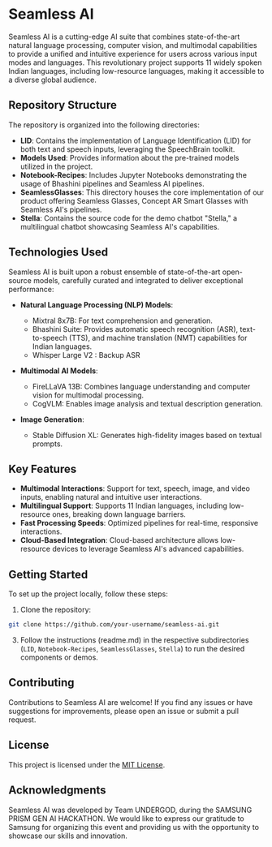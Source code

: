 

# Seamless AI

Seamless AI is a cutting-edge AI suite that combines state-of-the-art natural language processing, computer vision, and multimodal capabilities to provide a unified and intuitive experience for users across various input modes and languages. This revolutionary project supports 11 widely spoken Indian languages, including low-resource languages, making it accessible to a diverse global audience.

## Repository Structure

The repository is organized into the following directories:

- **LID**: Contains the implementation of Language Identification (LID) for both text and speech inputs, leveraging the SpeechBrain toolkit.
- **Models Used**: Provides information about the pre-trained models utilized in the project.
- **Notebook-Recipes**: Includes Jupyter Notebooks demonstrating the usage of Bhashini pipelines and Seamless AI pipelines.
- **SeamlessGlasses**: This directory houses the core implementation of our product offering Seamless Glasses, Concept AR Smart Glasses with Seamless AI's pipelines.
- **Stella**: Contains the source code for the  demo chatbot "Stella," a multilingual chatbot showcasing Seamless AI's capabilities.

## Technologies Used

Seamless AI is built upon a robust ensemble of state-of-the-art open-source models, carefully curated and integrated to deliver exceptional performance:

- **Natural Language Processing (NLP) Models**:
  - Mixtral 8x7B: For text comprehension and generation.
  - Bhashini Suite: Provides automatic speech recognition (ASR), text-to-speech (TTS), and machine translation (NMT) capabilities for Indian languages.
  - Whisper Large V2 : Backup ASR 

- **Multimodal AI Models**:
  - FireLLaVA 13B: Combines language understanding and computer vision for multimodal processing.
  - CogVLM: Enables image analysis and textual description generation.

- **Image Generation**:
  - Stable Diffusion XL: Generates high-fidelity images based on textual prompts.

## Key Features

- **Multimodal Interactions**: Support for text, speech, image, and video inputs, enabling natural and intuitive user interactions.
- **Multilingual Support**: Supports 11 Indian languages, including low-resource ones, breaking down language barriers.
- **Fast Processing Speeds**: Optimized pipelines for real-time, responsive interactions.
- **Cloud-Based Integration**: Cloud-based architecture allows low-resource devices to leverage Seamless AI's advanced capabilities.

## Getting Started

To set up the project locally, follow these steps:

1. Clone the repository:

```bash
git clone https://github.com/your-username/seamless-ai.git
```

3. Follow the instructions (readme.md) in the respective subdirectories (`LID`, `Notebook-Recipes`, `SeamlessGlasses`, `Stella`) to run the desired components or demos.

## Contributing

Contributions to Seamless AI are welcome! If you find any issues or have suggestions for improvements, please open an issue or submit a pull request.

## License

This project is licensed under the [MIT License](LICENSE).

## Acknowledgments

Seamless AI was developed by Team UNDERGOD, during the SAMSUNG PRISM GEN AI HACKATHON. We would like to express our gratitude to Samsung for organizing this event and providing us with the opportunity to showcase our skills and innovation.
